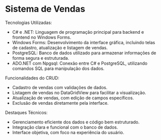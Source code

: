 # Sistema de Vendas
Tecnologias Utilizadas:
- C# e .NET: Linguagem de programação principal para backend e frontend no Windows Forms.
- Windows Forms: Desenvolvimento da interface gráfica, incluindo telas de cadastro, atualização e listagem de vendas.
- PostgreSQL: Banco de dados utilizado para armazenar informações de forma segura e estruturada.
- ADO.NET com Npgsql: Conexão entre C# e PostgreSQL, utilizando comandos SQL para manipulação dos dados.

Funcionalidades do CRUD:
- Cadastro de vendas com validações de dados.
- Listagem de vendas no DataGridView para facilitar a visualização.
- Atualização de vendas, com edição de campos específicos.
- Exclusão de vendas diretamente pela interface.

Destaques Técnicos:
- Gerenciamento eficiente dos dados e código bem estruturado.
- Integração clara e funcional com o banco de dados.
- Interface objetiva, com foco na experiência do usuário.

